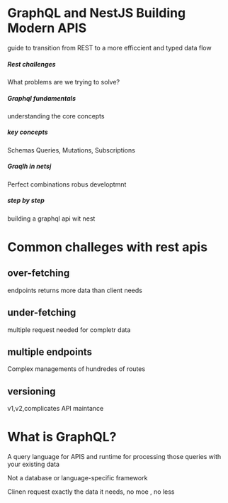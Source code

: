 # GraphQL and NestJS Building Modern APIS
guide to transition from REST to a more efficcient and typed data flow
##### Rest challenges
What problems are we trying to solve?
##### Graphql fundamentals
understanding the core concepts
##### key concepts
Schemas Queries, Mutations, Subscriptions
##### Graqlh in netsj
Perfect combinations robus developtmnt
##### step by step
building a graphql api wit nest
# Common challeges with rest apis

## over-fetching
endpoints returns more data than client needs

## under-fetching
multiple request needed for completr data

## multiple endpoints
Complex managements of hundredes of routes

## versioning
v1,v2,complicates API maintance

# What is GraphQL?
A query language for APIS and runtime for processing those queries with your existing data

Not a database or language-specific framework

Clinen request exactly the data it needs, no moe , no less
